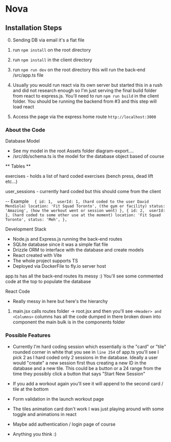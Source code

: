 # Nova

## Installation Steps

0. Sending DB via email it's a flat file

1. run `npm install` on the root directory

2. run `npm install` in the client directory

3. run `npm run dev` on the root directory this will run the back-end /src/app.ts file

4. Usually you would run react via its own server but started this in a rush and did not research enough so I'm just serving the final build folder from react to express.js. You'll need to run `npm run build` in the client folder. You should be running the backend from #3 and this step will load react

5. Access the page via the express home route `http://localhost:3000`

### About the Code

Database Model

- See my model in the root Assets folder diagram-export....
- /src/db/schema.ts is the model for the database object based of course

** Tables **

exercises - holds a list of hard coded exercises (bench press, dead lift etc...)

user_sessions - currently hard coded but this should come from the client

-- Example
`  {
    id: 1, 
    userId: 1, (hard coded to the user David Mendiola)
    location: 'Fit Squad Toronto', (the gym or facility)
    status: 'Amazing', (how the workout went or session went)
  },
  {
    id: 2, 
    userId: 1, (hard coded to some other use at the moment)
    location: 'Fit Squad Toronto',
    status: 'Meh',
  },`

Development Stack

- Node.js and Express.js running the back-end routes
- SQLite database since it was a simple flat file
- Drizzle ORM to interface with the database and create models
- React created with Vite
- The whole project supports TS
- Deployed via DockerFile to fly.io server host

app.ts has all the back-end routes its messy :) You'll see some commented code at the top to populate the database

React Code

- Really messy in here but here's the hierarchy

1. main.jsx calls routes folder -> root.jsx and then you'll see `<Header> and <Columns>` columns has all the code dumped in there broken down into component the main bulk is in the components folder

### Possible Features

- Currently I'm hard coding session which essentially is the "card" or "tile" rounded corner in white that you see in `line 254` of app.ts you'll see I pick 2 as I hard coded only 2 sessions in the database. Ideally a user would "create" a new session first thus creating a new ID in the database and a new tile. This could be a button or a 24 range from the time they possibly click a button that says "Start New Session"

- If you add a workout again you'll see it will append to the second card / tile at the bottom

- Form validation in the launch workout page

- The tiles animation card don't work I was just playing around with some toggle and animations in react

- Maybe add authentication / login page of course

- Anything you think :)
